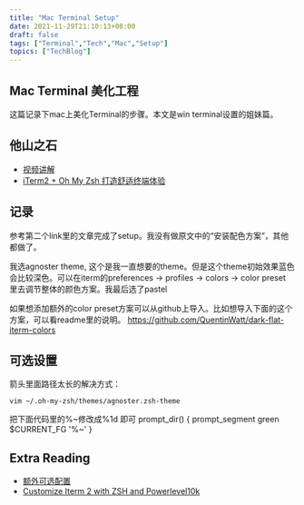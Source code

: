 ```yaml
---
title: "Mac Terminal Setup"
date: 2021-11-29T21:10:13+08:00
draft: false
tags: ["Terminal","Tech","Mac","Setup"]
topics: ["TechBlog"]
---
```


## Mac Terminal 美化工程

这篇记录下mac上美化Terminal的步骤。本文是win terminal设置的姐妹篇。

## 他山之石
* [视频讲解](https://www.youtube.com/watch?v=riIfZZiHTx4&list=PLfQqWeOCIH4DaGhprgvGX_4nr2yosD3jP&index=1)
* [iTerm2 + Oh My Zsh 打造舒适终端体验](https://zhuanlan.zhihu.com/p/37195261)

## 记录
参考第二个link里的文章完成了setup。我没有做原文中的“安装配色方案”，其他都做了。

我选agnoster theme, 这个是我一直想要的theme。但是这个theme初始效果蓝色会比较深色。可以在iterm的preferences -> profiles -> colors -> color preset 里去调节整体的颜色方案。我最后选了pastel

如果想添加额外的color preset方案可以从github上导入。比如想导入下面的这个方案，可以看readme里的说明。
https://github.com/QuentinWatt/dark-flat-iterm-colors

## 可选设置
箭头里面路径太长的解决方式：
```shell
vim ~/.oh-my-zsh/themes/agnoster.zsh-theme
```
把下面代码里的%~修改成%1d 即可
prompt_dir() {
prompt_segment green $CURRENT_FG '%~'
}




## Extra Reading
* [额外可选配置](https://segmentfault.com/a/1190000013612471)
* [Customize Iterm 2 with ZSH and Powerlevel10k](https://www.youtube.com/watch?v=D2PSsnqgBiw)







